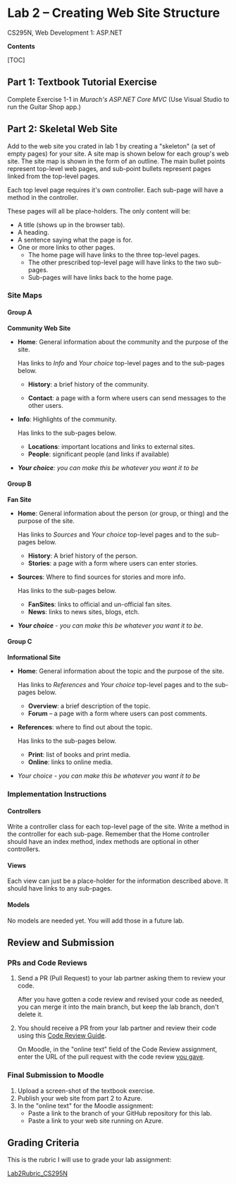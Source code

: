 # Lab 2 – Creating Web Site Structure
 CS295N, Web Development 1: ASP.NET

**Contents**

[TOC]

## Part 1: Textbook Tutorial Exercise

Complete Exercise 1-1 in *Murach's ASP.NET Core MVC*
(Use Visual Studio to run the Guitar Shop app.)

## Part 2: Skeletal Web Site

Add to the web site you crated in lab 1 by creating a "skeleton" (a set of empty pages) for your site. A site map is shown below for each group's web site. The site map is shown in the form of an outline. The main bullet points represent top-level web pages, and sub-point bullets represent pages linked from the top-level pages. 

Each top level page requires it's own controller. Each sub-page will have a method in the controller.

These pages will all be place-holders. The only content will be:

- A title (shows up in the browser tab). 
- A heading.
- A sentence saying what the page is for.
- One or more links to other pages.
  - The home page will have links to the three top-level pages.
  - The other prescribed top-level page will have links to the two sub-pages.
  - Sub-pages will have links back to the home page.

### Site Maps

#### Group A

**Community Web Site**

- 
    **Home**: General information about the community and the purpose of the site.

    Has links to *Info* and *Your choice* top-level pages and to the sub-pages below.

    -   **History**: a brief history of the community.

    -   **Contact**:  a page with a form where users can send messages to the other users.

- 
    **Info**:  Highlights of the community. 

    Has links to the sub-pages below.

    -   **Locations**: important locations and links to external sites.
    -   **People**: significant people (and links if available)
- ***Your choice**:  you can make this be whatever you want it to be*

#### Group B

**Fan Site**

- 
  **Home**: General information about the person (or group, or thing) and the purpose of the site. 
  
  Has links to *Sources* and *Your choice* top-level pages and to the sub-pages below.
  
  - **History**: A brief history of the person.
  - **Stories**: a page with a form where users can enter stories.
  
- **Sources**: Where to find sources for stories and more info.
  
  Has links to the sub-pages below.
  
  - **FanSites**: links to official and un-official fan sites.
  - **News**: links to news sites, blogs, etch.
  
- ***Your choice** - you can make this be whatever you want it to be*.

#### Group C

**Informational Site**

- **Home**: General information about the topic and the purpose of the site.
  
  Has links to *References* and *Your choice* top-level pages and to the sub-pages below.
  
  - **Overview**: a brief description of the topic.
  - **Forum** – a page with a form where users can post comments.
  
- **References**: where to find out about the topic.
  
  Has links to the sub-pages below.
  
  - **Print**: list of books and print media.
  - **Online**: links to online media.
  
- *Your choice - you can make this be whatever you want it to be*



### Implementation Instructions

#### Controllers

Write a controller class for each top-level page of the site. Write a method in the controller for each sub-page. Remember that the Home controller should have an index method, index methods are optional in other controllers.

#### Views

Each view can just be a place-holder for the information described above.
It should have links to any sub-pages.

#### Models

No models are needed yet. You will add those in a future lab.



## Review and Submission

### PRs and Code Reviews

1. Send a PR (Pull Request) to your lab partner asking them to review your code. 

   After you have gotten a code review and revised your code as needed, you can merge it into the main branch, but keep the lab branch, don't delete it.

2. You should receive a PR from your lab partner and review their code using this [Code Review Guide](../CodeReviewGuide.html).

   On Moodle, in the "online text" field of the Code Review assignment, enter the URL of the pull request with the code review <u>you gave</u>.

### Final Submission to Moodle

1.  Upload a screen-shot of the textbook exercise.
2.  Publish your web site from part 2 to Azure.
3.  In the "online text" for the Moodle assignment:
    - Paste a link to the branch of your GitHub repository for this lab.
    - Paste a link to your web site running on Azure.



## Grading Criteria

This is the rubric I will use to grade your lab assignment:

[Lab2Rubric_CS295N](Lab2Rubric_CS295N.htm)